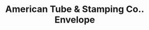 ---
doi: 10.7916/D8T73VC9
date_other: '1905'
date_other_textual: '1905'
form: printed ephemera
genre:
- Envelopes
name:
- American Tube & Stamping Co.
object_in_context_url: https://biggert.cul.columbia.edu/items/view/ave_biggert_00052
subject_hierarchical_geographic:
- Bridgeport, Connecticut, United States
subject_name:
- American Tube & Stamping Co.
title: American Tube & Stamping Co.. Envelope
sort_title: American Tube & Stamping Co.. Envelope
call_number: ave_biggert_00052
coordinates:
- 41.186388888888885,-73.19555555555556
pid: ave_biggert_00052
identifiers: ave_biggert_00052
thumbnail: https://derivativo-3.library.columbia.edu/iiif/2/ldpd:342898/full/!256,256/0/native.jpg
permalink: /biggert/ave_biggert_00052/
layout: iiif-image-page
---